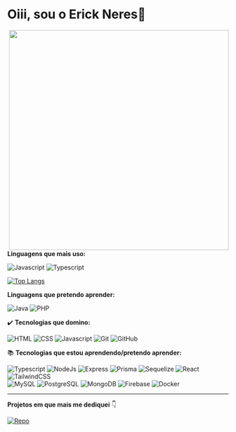 <h1> Oiii, sou o Erick Neres👋 </h1>

<!-- **erickppn/erickppn** is a ✨ _special_ ✨ repository because its `README.md` (this file) appears on your GitHub profile.

Here are some ideas to get you started:

- 🔭 I’m currently working on ...
- 🌱 I’m currently learning ...
- 👯 I’m looking to collaborate on ...
- 🤔 I’m looking for help with ...
- 💬 Ask me about ...
- 📫 How to reach me: ...
- 😄 Pronouns: ...
- ⚡ Fun fact: ...  -->

<!-- <p align="left">
  Lorem ipsum dolor sit amet, consectetur adipiscing elit. Etiam urna diam, pulvinar non erat efficitur, iaculis efficitur mauris. Donec varius felis augue, feugiat porttitor magna pretium sit amet. Sed magna elit, porta id nisl sit amet, vestibulum finibus turpis. Nulla facilisiiaculis efficitur mauris. Donec varius felis augue, feugiat porttitor magna pretium sit amet. Sed magna elit, porta id nisl sit amet, vestibulum finibus turpis. Nulla facilisi..
</p> -->

<img width="500rem" align="right" style="margin-left: 40px" src="https://user-images.githubusercontent.com/87050667/230991940-4f57a79e-5732-492c-a8c3-ebe3a3615863.png" />
  
**Linguagens que mais uso:** 

![Javascript](https://img.shields.io/badge/JavaScript-F7DF1E?style=for-the-badge&logo=javascript&logoColor=black)
![Typescript](https://img.shields.io/badge/TypeScript-007ACC?style=for-the-badge&logo=typescript&logoColor=white)

[![Top Langs](https://github-readme-stats.vercel.app/api/top-langs/?username=erickppn&layout=compact)](https://github.com/anuraghazra/github-readme-stats)

**Linguagens que pretendo aprender:** 

![Java](https://img.shields.io/badge/Java-CC342D?style=for-the-badge&logo=CoffeeScript&logoColor=white)
![PHP](https://img.shields.io/badge/PHP-777BB4?style=for-the-badge&logo=php&logoColor=white)

✔️ **Tecnologias que domino:**

![HTML](https://img.shields.io/badge/HTML5-E34F26?style=for-the-badge&logo=html5&logoColor=white)
![CSS](https://img.shields.io/badge/CSS3-1572B6?style=for-the-badge&logo=css3&logoColor=white)
![Javascript](https://img.shields.io/badge/JavaScript-F7DF1E?style=for-the-badge&logo=javascript&logoColor=black)
![Git](https://img.shields.io/badge/GIT-E44C30?style=for-the-badge&logo=git&logoColor=white)
![GitHub](https://img.shields.io/badge/GitHub-100000?style=for-the-badge&logo=github&logoColor=white)

📚 **Tecnologias que estou aprendendo/pretendo aprender:**

![Typescript](https://img.shields.io/badge/TypeScript-007ACC?style=for-the-badge&logo=typescript&logoColor=white)
![NodeJs](https://img.shields.io/badge/Node.js-43853D?style=for-the-badge&logo=node.js&logoColor=white)
![Express](https://img.shields.io/badge/Express.js-404D59?style=for-the-badge)
![Prisma](https://img.shields.io/badge/Prisma-3982CE?style=for-the-badge&logo=Prisma&logoColor=white) 
![Sequelize](https://img.shields.io/badge/Sequelize-52B0E7?style=for-the-badge&logo=Sequelize&logoColor=white)
![React](https://img.shields.io/badge/React-20232A?style=for-the-badge&logo=react&logoColor=61DAFB)
![TailwindCSS](https://img.shields.io/badge/Tailwind_CSS-38B2AC?style=for-the-badge&logo=tailwind-css&logoColor=white)
</br>
![MySQL](https://img.shields.io/badge/MySQL-00000F?style=for-the-badge&logo=mysql&logoColor=white)
![PostgreSQL](https://img.shields.io/badge/PostgreSQL-316192?style=for-the-badge&logo=postgresql&logoColor=white)
![MongoDB](https://img.shields.io/badge/MongoDB-4EA94B?style=for-the-badge&logo=mongodb&logoColor=white)
![Firebase](https://img.shields.io/badge/Firebase-F29D0C?style=for-the-badge&logo=firebase&logoColor=white)
![Docker](https://img.shields.io/badge/Docker-2496ED?style=for-the-badge&logo=docker&logoColor=white)

---

**Projetos em que mais me dediquei** 👇

[![Repo](https://github-readme-stats.vercel.app/api/pin/?username=erickppn&repo=talent-insight)](https://github.com/erickppn/talent-insight)
